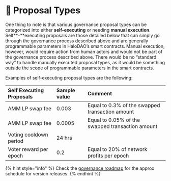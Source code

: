 # 🥂 Proposal Types

One thing to note is that various governance proposal types can be categorized into either **self-executing** or needing **manual execution**. Self**-**executing proposals are those detailed below that can simply go through the governance process described above and are generally programmable parameters in HaloDAO’s smart contracts. Manual execution, however, would require action from human actors and would not be part of the governance process described above. There would be no “standard way” to handle manually executed proposal types, as it would be something outside the scope of programmable parameters in the smart contracts.

Examples of self-executing proposal types are the following:

| **Self Executing Proposals** | **Sample value** | **Comment** |
| :--- | :--- | :--- |
| AMM LP swap fee | 0.003 | Equal to 0.3% of the swapped transaction amount |
| AMM LP swap fee | 0.0005 | Equal to 0.05% of the swapped transaction amount |
| Voting cooldown period | 24 hrs |  |
| Voter reward per epoch | 0.2 | Equal to 20% of network profits per epoch |

{% hint style="info" %}
Check the [governance roadmap](../roadmap/governance-roadmap.md) for the approx schedule for version releases.
{% endhint %}

